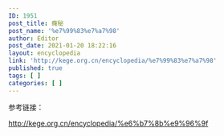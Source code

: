 ```yaml
---
ID: 1951
post_title: 癃秘
post_name: '%e7%99%83%e7%a7%98'
author: Editor
post_date: 2021-01-20 18:22:16
layout: encyclopedia
link: 'http://kege.org.cn/encyclopedia/%e7%99%83%e7%a7%98'
published: true
tags: [ ]
categories: [ ]
---
```

参考链接：

http://kege.org.cn/encyclopedia/%e6%b7%8b%e9%96%9f